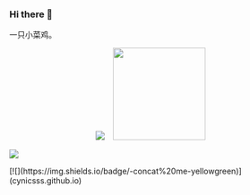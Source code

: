 ### Hi there 👋

<!--
**Cynicsss/Cynicsss** is a ✨ _special_ ✨ repository because its `README.md` (this file) appears on your GitHub profile.

Here are some ideas to get you started:

- 🔭 I’m currently working on ...
- 🌱 I’m currently learning ...
- 👯 I’m looking to collaborate on ...
- 🤔 I’m looking for help with ...
- 💬 Ask me about ...
- 📫 How to reach me: ...
- 😄 Pronouns: ...
- ⚡ Fun fact: ...
-->

一只小菜鸡。
<p align="center">
  <img src="https://github-readme-stats.vercel.app/api?username=Cynicsss&show_icons=true&hide_title=true">&nbsp;&nbsp;&nbsp;&nbsp;<img height="165"  src="https://github-readme-stats.vercel.app/api/top-langs/?username=Cynicsss&layout=compact&langs_count=10" />
  
  <a href="cynicsss.github.io"><img src="https://img.shields.io/badge/-concat%20me-yellowgreen"></a>
</p>
[![](https://img.shields.io/badge/-concat%20me-yellowgreen)](cynicsss.github.io)
